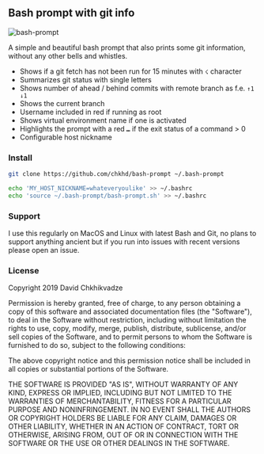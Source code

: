 ## Bash prompt with git info

![bash-prompt](bash-prompt.png)

A simple and beautiful bash prompt that also prints some git information, without any other bells and whistles.

- Shows if a git fetch has not been run for 15 minutes with `☇` character
- Summarizes git status with single letters
- Shows number of ahead / behind commits with remote branch as f.e. `↑1 ↓1`
- Shows the current branch
- Username included in red if running as root
- Shows virtual environment name if one is activated
- Highlights the prompt with a red `⑉` if the exit status of a command > 0
- Configurable host nickname

### Install

```bash
git clone https://github.com/chkhd/bash-prompt ~/.bash-prompt

echo 'MY_HOST_NICKNAME=whateveryoulike' >> ~/.bashrc
echo 'source ~/.bash-prompt/bash-prompt.sh' >> ~/.bashrc
```


### Support

I use this regularly on MacOS and Linux with latest Bash and Git, no plans to support anything ancient but if you run into issues with recent versions please open an issue.


### License

Copyright 2019 David Chkhikvadze

Permission is hereby granted, free of charge, to any person obtaining a copy of this software and associated documentation files (the "Software"), to deal in the Software without restriction, including without limitation the rights to use, copy, modify, merge, publish, distribute, sublicense, and/or sell copies of the Software, and to permit persons to whom the Software is furnished to do so, subject to the following conditions:

The above copyright notice and this permission notice shall be included in all copies or substantial portions of the Software.

THE SOFTWARE IS PROVIDED "AS IS", WITHOUT WARRANTY OF ANY KIND, EXPRESS OR IMPLIED, INCLUDING BUT NOT LIMITED TO THE WARRANTIES OF MERCHANTABILITY, FITNESS FOR A PARTICULAR PURPOSE AND NONINFRINGEMENT. IN NO EVENT SHALL THE AUTHORS OR COPYRIGHT HOLDERS BE LIABLE FOR ANY CLAIM, DAMAGES OR OTHER LIABILITY, WHETHER IN AN ACTION OF CONTRACT, TORT OR OTHERWISE, ARISING FROM, OUT OF OR IN CONNECTION WITH THE SOFTWARE OR THE USE OR OTHER DEALINGS IN THE SOFTWARE.
